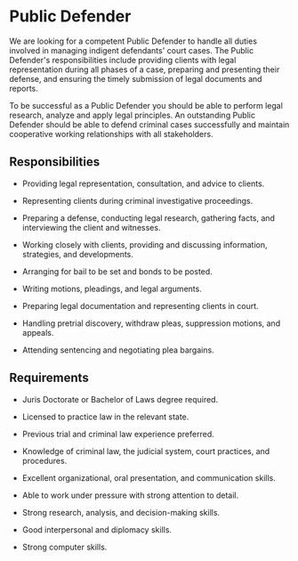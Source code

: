 # Public Defender

We are looking for a competent Public Defender to handle all duties involved in managing indigent defendants' court cases. The Public Defender's responsibilities include providing clients with legal representation during all phases of a case, preparing and presenting their defense, and ensuring the timely submission of legal documents and reports.

To be successful as a Public Defender you should be able to perform legal research, analyze and apply legal principles. An outstanding Public Defender should be able to defend criminal cases successfully and maintain cooperative working relationships with all stakeholders.

## Responsibilities

* Providing legal representation, consultation, and advice to clients.

* Representing clients during criminal investigative proceedings.

* Preparing a defense, conducting legal research, gathering facts, and interviewing the client and witnesses.

* Working closely with clients, providing and discussing information, strategies, and developments.

* Arranging for bail to be set and bonds to be posted.

* Writing motions, pleadings, and legal arguments.

* Preparing legal documentation and representing clients in court.

* Handling pretrial discovery, withdraw pleas, suppression motions, and appeals.

* Attending sentencing and negotiating plea bargains.

## Requirements

* Juris Doctorate or Bachelor of Laws degree required.

* Licensed to practice law in the relevant state.

* Previous trial and criminal law experience preferred.

* Knowledge of criminal law, the judicial system, court practices, and procedures.

* Excellent organizational, oral presentation, and communication skills.

* Able to work under pressure with strong attention to detail.

* Strong research, analysis, and decision-making skills.

* Good interpersonal and diplomacy skills.

* Strong computer skills.

